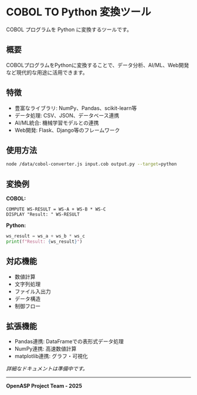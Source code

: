 # COBOL TO Python 変換ツール

COBOL プログラムを Python に変換するツールです。

## 概要

COBOLプログラムをPythonに変換することで、データ分析、AI/ML、Web開発など現代的な用途に活用できます。

## 特徴

- 豊富なライブラリ: NumPy、Pandas、scikit-learn等
- データ処理: CSV、JSON、データベース連携
- AI/ML統合: 機械学習モデルとの連携
- Web開発: Flask、Django等のフレームワーク

## 使用方法

```bash
node /data/cobol-converter.js input.cob output.py --target=python
```

## 変換例

**COBOL:**
```cobol
COMPUTE WS-RESULT = WS-A + WS-B * WS-C
DISPLAY "Result: " WS-RESULT
```

**Python:**
```python
ws_result = ws_a + ws_b * ws_c
print(f"Result: {ws_result}")
```

## 対応機能

- 数値計算
- 文字列処理
- ファイル入出力
- データ構造
- 制御フロー

## 拡張機能

- Pandas連携: DataFrameでの表形式データ処理
- NumPy連携: 高速数値計算
- matplotlib連携: グラフ・可視化

*詳細なドキュメントは準備中です。*

---
**OpenASP Project Team - 2025**
